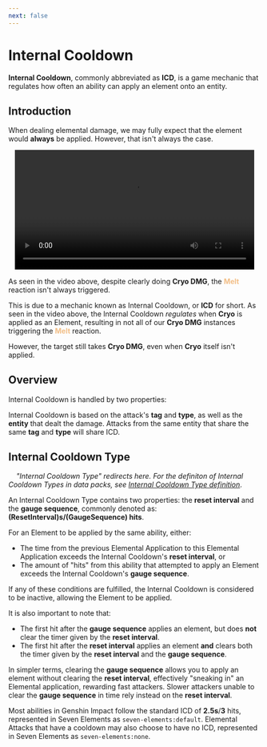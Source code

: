 ```yaml
---
next: false
---
```


# Internal Cooldown

**Internal Cooldown**, commonly abbreviated as **ICD**, is a game mechanic that regulates how often an ability can apply an element onto an entity.

## Introduction

When dealing elemental damage, we may fully expect that the element would **always** be applied. However, that isn't always the case.

<div align="center">
	<video width="95%" height="auto" controls>
		<source src="../media/elements/icd.mp4" type="video/mp4">
		Your browser does not support the video tag.
	</video>
</div>

As seen in the video above, despite clearly doing <span class="cryo">**Cryo DMG**</span>, the <span style="color: #f2be87">**Melt**</span> reaction isn't always triggered.

This is due to a mechanic known as Internal Cooldown, or **ICD** for short. As seen in the video above, the Internal Cooldown *regulates* when <span class="cryo">**Cryo**</span> is applied as an Element, resulting in not all of our <span class="cryo">**Cryo DMG**</span> instances triggering the <span style="color: #f2be87">**Melt**</span> reaction. 

However, the target still takes <span class="cryo">**Cryo DMG**</span>, even when <span class="cryo">**Cryo**</span> itself isn't applied.

## Overview

Internal Cooldown is handled by two properties: 

Internal Cooldown is based on the attack's **tag** and **type**, as well as the **entity** that dealt the damage. Attacks from the same entity that share the same **tag** and **type** will share ICD.

## Internal Cooldown Type

&nbsp; &nbsp; *"Internal Cooldown Type" redirects here. For the definiton of Internal Cooldown Types in data packs, see [Internal Cooldown Type definition](../../developer/data_pack/internal_cooldown_type_definition.md)*.

An Internal Cooldown Type contains two properties: the **reset interval** and the **gauge sequence**, commonly denoted as: **(ResetInterval)s/(GaugeSequence) hits**.

For an Element to be applied by the same ability, either:  

- The time from the previous Elemental Application to this Elemental Application exceeds the Internal Cooldown's **reset interval**, or
- The amount of "hits" from this ability that attempted to apply an Element exceeds the Internal Cooldown's **gauge sequence**.

If any of these conditions are fulfilled, the Internal Cooldown is considered to be inactive, allowing the Element to be applied.

It is also important to note that:

- The first hit after the **gauge sequence** applies an element, but does **not** clear the timer given by the **reset interval**.
- The first hit after the **reset interval** applies an element **and** clears both the timer given by the **reset interval** and the **gauge sequence**.

In simpler terms, clearing the **gauge sequence** allows you to apply an element without clearing the **reset interval**, effectively "sneaking in" an Elemental application, rewarding fast attackers. Slower attackers unable to clear the **gauge sequence** in time rely instead on the **reset interval**.

Most abilities in Genshin Impact follow the standard ICD of **2.5s**/**3** hits, represented in Seven Elements as `seven-elements:default`. Elemental Attacks that have a cooldown may also choose to have no ICD, represented in Seven Elements as `seven-elements:none`.